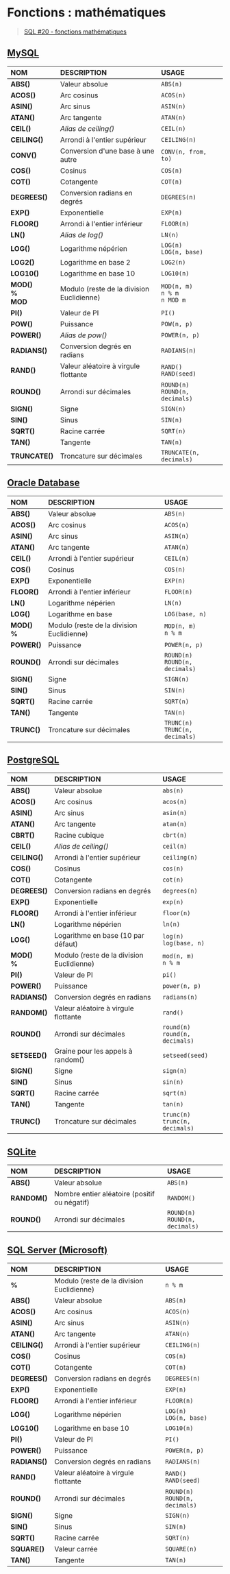 # Fonctions : mathématiques

> [SQL #20 - fonctions mathématiques](https://www.youtube.com/watch?v=9Y20_0MQzEE)

## [MySQL](https://dev.mysql.com/doc/)

|NOM|DESCRIPTION|USAGE|
|:--|:--|:--|
|**ABS()**|Valeur absolue|`ABS(n)`|
|**ACOS()**|Arc cosinus|`ACOS(n)`|
|**ASIN()**|Arc sinus|`ASIN(n)`|
|**ATAN()**|Arc tangente|`ATAN(n)`|
|**CEIL()**|_Alias de ceiling()_|`CEIL(n)`|
|**CEILING()**|Arrondi à l'entier supérieur|`CEILING(n)`|
|**CONV()**|Conversion d'une base à une autre|`CONV(n, from, to)`|
|**COS()**|Cosinus|`COS(n)`|
|**COT()**|Cotangente|`COT(n)`|
|**DEGREES()**|Conversion radians en degrés|`DEGREES(n)`|
|**EXP()**|Exponentielle|`EXP(n)`|
|**FLOOR()**|Arrondi à l'entier inférieur|`FLOOR(n)`|
|**LN()**|_Alias de log()_|`LN(n)`|
|**LOG()**|Logarithme népérien|`LOG(n)`<br>`LOG(n, base)`|
|**LOG2()**|Logarithme en base 2|`LOG2(n)`|
|**LOG10()**|Logarithme en base 10|`LOG10(n)`|
|**MOD()<br>%<br>MOD**|Modulo (reste de la division Euclidienne)|`MOD(n, m)`<br>`n % m`<br>`n MOD m`|
|**PI()**|Valeur de PI|`PI()`|
|**POW()**|Puissance|`POW(n, p)`|
|**POWER()**|_Alias de pow()_|`POWER(n, p)`|
|**RADIANS()**|Conversion degrés en radians|`RADIANS(n)`|
|**RAND()**|Valeur aléatoire à virgule flottante|`RAND()`<br>`RAND(seed)`|
|**ROUND()**|Arrondi sur décimales|`ROUND(n)`<br>`ROUND(n, decimals)`|
|**SIGN()**|Signe|`SIGN(n)`|
|**SIN()**|Sinus|`SIN(n)`|
|**SQRT()**|Racine carrée|`SQRT(n)`|
|**TAN()**|Tangente|`TAN(n)`|
|**TRUNCATE()**|Troncature sur décimales|`TRUNCATE(n, decimals)`|

## [Oracle Database](https://docs.oracle.com/cd/B19306_01/index.htm)

|NOM|DESCRIPTION|USAGE|
|:--|:--|:--|
|**ABS()**|Valeur absolue|`ABS(n)`|
|**ACOS()**|Arc cosinus|`ACOS(n)`|
|**ASIN()**|Arc sinus|`ASIN(n)`|
|**ATAN()**|Arc tangente|`ATAN(n)`|
|**CEIL()**|Arrondi à l'entier supérieur|`CEIL(n)`|
|**COS()**|Cosinus|`COS(n)`|
|**EXP()**|Exponentielle|`EXP(n)`|
|**FLOOR()**|Arrondi à l'entier inférieur|`FLOOR(n)`|
|**LN()**|Logarithme népérien|`LN(n)`|
|**LOG()**|Logarithme en base|`LOG(base, n)`|
|**MOD()<br>%**|Modulo (reste de la division Euclidienne)|`MOD(n, m)`<br>`n % m`|
|**POWER()**|Puissance|`POWER(n, p)`|
|**ROUND()**|Arrondi sur décimales|`ROUND(n)`<br>`ROUND(n, decimals)`|
|**SIGN()**|Signe|`SIGN(n)`|
|**SIN()**|Sinus|`SIN(n)`|
|**SQRT()**|Racine carrée|`SQRT(n)`|
|**TAN()**|Tangente|`TAN(n)`|
|**TRUNC()**|Troncature sur décimales|`TRUNC(n)`<br>`TRUNC(n, decimals)`|

## [PostgreSQL](https://docs.postgresql.fr/)

|NOM|DESCRIPTION|USAGE|
|:--|:--|:--|
|**ABS()**|Valeur absolue|`abs(n)`|
|**ACOS()**|Arc cosinus|`acos(n)`|
|**ASIN()**|Arc sinus|`asin(n)`|
|**ATAN()**|Arc tangente|`atan(n)`|
|**CBRT()**|Racine cubique|`cbrt(n)`|
|**CEIL()**|_Alias de ceiling()_|`ceil(n)`|
|**CEILING()**|Arrondi à l'entier supérieur|`ceiling(n)`|
|**COS()**|Cosinus|`cos(n)`|
|**COT()**|Cotangente|`cot(n)`|
|**DEGREES()**|Conversion radians en degrés|`degrees(n)`|
|**EXP()**|Exponentielle|`exp(n)`|
|**FLOOR()**|Arrondi à l'entier inférieur|`floor(n)`|
|**LN()**|Logarithme népérien|`ln(n)`|
|**LOG()**|Logarithme en base (10 par défaut)|`log(n)`<br>`log(base, n)`|
|**MOD()<br>%**|Modulo (reste de la division Euclidienne)|`mod(n, m)`<br>`n % m`|
|**PI()**|Valeur de PI|`pi()`|
|**POWER()**|Puissance|`power(n, p)`|
|**RADIANS()**|Conversion degrés en radians|`radians(n)`|
|**RANDOM()**|Valeur aléatoire à virgule flottante|`rand()`|
|**ROUND()**|Arrondi sur décimales|`round(n)`<br>`round(n, decimals)`|
|**SETSEED()**|Graine pour les appels à random()|`setseed(seed)`|
|**SIGN()**|Signe|`sign(n)`|
|**SIN()**|Sinus|`sin(n)`|
|**SQRT()**|Racine carrée|`sqrt(n)`|
|**TAN()**|Tangente|`tan(n)`|
|**TRUNC()**|Troncature sur décimales|`trunc(n)`<br>`trunc(n, decimals)`|

## [SQLite](https://sqlite.org/docs.html)

|NOM|DESCRIPTION|USAGE|
|:--|:--|:--|
|**ABS()**|Valeur absolue|`ABS(n)`|
|**RANDOM()**|Nombre entier aléatoire (positif ou négatif)|`RANDOM()`|
|**ROUND()**|Arrondi sur décimales|`ROUND(n)`<br>`ROUND(n, decimals)`|

## [SQL Server (Microsoft)](https://docs.microsoft.com/fr-fr/sql)

|NOM|DESCRIPTION|USAGE|
|:--|:--|:--|
|**%**|Modulo (reste de la division Euclidienne)|`n % m`|
|**ABS()**|Valeur absolue|`ABS(n)`|
|**ACOS()**|Arc cosinus|`ACOS(n)`|
|**ASIN()**|Arc sinus|`ASIN(n)`|
|**ATAN()**|Arc tangente|`ATAN(n)`|
|**CEILING()**|Arrondi à l'entier supérieur|`CEILING(n)`|
|**COS()**|Cosinus|`COS(n)`|
|**COT()**|Cotangente|`COT(n)`|
|**DEGREES()**|Conversion radians en degrés|`DEGREES(n)`|
|**EXP()**|Exponentielle|`EXP(n)`|
|**FLOOR()**|Arrondi à l'entier inférieur|`FLOOR(n)`|
|**LOG()**|Logarithme népérien|`LOG(n)`<br>`LOG(n, base)`|
|**LOG10()**|Logarithme en base 10|`LOG10(n)`|
|**PI()**|Valeur de PI|`PI()`|
|**POWER()**|Puissance|`POWER(n, p)`|
|**RADIANS()**|Conversion degrés en radians|`RADIANS(n)`|
|**RAND()**|Valeur aléatoire à virgule flottante|`RAND()`<br>`RAND(seed)`|
|**ROUND()**|Arrondi sur décimales|`ROUND(n)`<br>`ROUND(n, decimals)`|
|**SIGN()**|Signe|`SIGN(n)`|
|**SIN()**|Sinus|`SIN(n)`|
|**SQRT()**|Racine carrée|`SQRT(n)`|
|**SQUARE()**|Valeur carrée|`SQUARE(n)`|
|**TAN()**|Tangente|`TAN(n)`|
